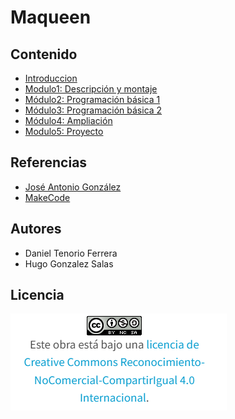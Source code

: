 # Maqueen
## Contenido
- [Introduccion](/contenidos/introduccion.md)
- [Modulo1: Descripción y montaje](/contenidos/modulo1.md)
- [Módulo2: Programación básica  1](/contenidos/modulo2.md)
- [Módulo3: Programación básica  2](/contenidos/modulo3.md)
- [Módulo4: Ampliación](/contenidos/modulo4.md)
- [Modulo5: Proyecto](/contenidos/modulo5.md)

## Referencias
- [José Antonio González](https://www.youtube.com/@joseantoniogonzalez9412)
- [MakeCode](https://makecode.microbit.org/#)

## Autores
- Daniel Tenorio Ferrera
- Hugo Gonzalez Salas
## Licencia
![image](licencia.PNG)
